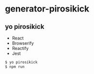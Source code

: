 # generator-pirosikick

## yo pirosikick

- React
- Browserify
- Reactify
- Jest

```sh
$ yo pirosikick
$ npm run
```
